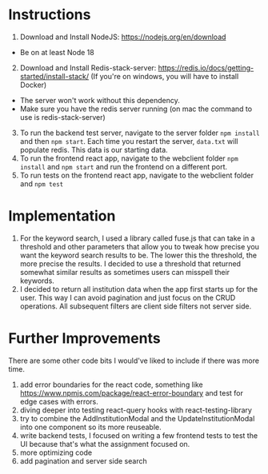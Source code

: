 # Instructions

1. Download and Install NodeJS: https://nodejs.org/en/download

- Be on at least Node 18

2. Download and Install Redis-stack-server: https://redis.io/docs/getting-started/install-stack/
   (If you're on windows, you will have to install Docker)

- The server won't work without this dependency.
- Make sure you have the redis server running (on mac the command to use is redis-stack-server)

3. To run the backend test server, navigate to the server folder `npm install` and then `npm start`. Each time you restart the server, `data.txt` will populate redis. This data is our starting data.
4. To run the frontend react app, navigate to the webclient folder `npm install` and `npm start` and run the frontend on a different port.
5. To run tests on the frontend react app, navigate to the webclient folder and `npm test`

# Implementation

1. For the keyword search, I used a library called fuse.js that can take in a threshold and other parameters that allow you to tweak how precise you want the keyword search results to be. The lower this the threshold, the more precise the results. I decided to use a threshold that returned somewhat similar results as sometimes users can misspell their keywords.
2. I decided to return all institution data when the app first starts up for the user. This way I can avoid pagination and just focus on the CRUD operations. All subsequent filters are client side filters not server side.

# Further Improvements

There are some other code bits I would've liked to include if there was more time.

1. add error boundaries for the react code, something like https://www.npmjs.com/package/react-error-boundary and test for edge cases with errors.
2. diving deeper into testing react-query hooks with react-testing-library
3. try to combine the AddInstitutionModal and the UpdateInstitutionModal into one component so its more reuseable.
4. write backend tests, I focused on writing a few frontend tests to test the UI because that's what the assignment focused on.
5. more optimizing code
6. add pagination and server side search
